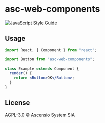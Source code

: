 # asc-web-components

>

[![JavaScript Style Guide](https://img.shields.io/badge/code_style-standard-brightgreen.svg)](https://standardjs.com)

## Usage

```jsx
import React, { Component } from "react";

import Button from "asc-web-components";

class Example extends Component {
  render() {
    return <Button>OK</Button>;
  }
}
```

## License

AGPL-3.0 © Ascensio System SIA
